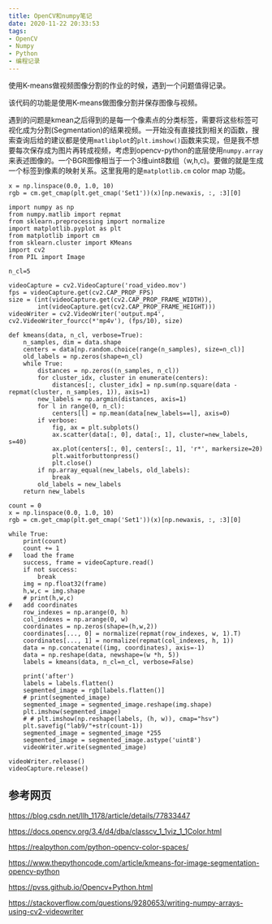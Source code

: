 ```yaml
---
title: OpenCV和numpy笔记
date: 2020-11-22 20:33:53
tags:
- OpenCV
- Numpy
- Python
- 编程记录
---
```


使用K-means做视频图像分割的作业的时候，遇到一个问题值得记录。

该代码的功能是使用K-means做图像分割并保存图像与视频。

遇到的问题是kmean之后得到的是每一个像素点的分类标签，需要将这些标签可视化成为分割(Segmentation)的结果视频。一开始没有直接找到相关的函数，搜索查询后给的建议都是使用`matlibplot`的`plt.imshow()`函数来实现，但是我不想要每次保存成为图片再转成视频，考虑到opencv-python的底层使用`numpy.array`来表述图像的。一个BGR图像相当于一个3维uint8数组（w,h,c)。要做的就是生成一个标签到像素的映射关系。这里我用的是`matplotlib.cm` color map 功能。

```
x = np.linspace(0.0, 1.0, 10)
rgb = cm.get_cmap(plt.get_cmap('Set1'))(x)[np.newaxis, :, :3][0]
```





```
import numpy as np
from numpy.matlib import repmat
from sklearn.preprocessing import normalize
import matplotlib.pyplot as plt
from matplotlib import cm
from sklearn.cluster import KMeans
import cv2
from PIL import Image

n_cl=5

videoCapture = cv2.VideoCapture('road_video.mov')
fps = videoCapture.get(cv2.CAP_PROP_FPS)
size = (int(videoCapture.get(cv2.CAP_PROP_FRAME_WIDTH)),
        int(videoCapture.get(cv2.CAP_PROP_FRAME_HEIGHT)))
videoWriter = cv2.VideoWriter('output.mp4', cv2.VideoWriter_fourcc(*'mp4v'), (fps/10), size)

def kmeans(data, n_cl, verbose=True):
    n_samples, dim = data.shape
    centers = data[np.random.choice(range(n_samples), size=n_cl)]
    old_labels = np.zeros(shape=n_cl)
    while True:
        distances = np.zeros((n_samples, n_cl))
        for cluster_idx, cluster in enumerate(centers):
            distances[:, cluster_idx] = np.sum(np.square(data - repmat(cluster, n_samples, 1)), axis=1)
        new_labels = np.argmin(distances, axis=1)
        for l in range(0, n_cl):
            centers[l] = np.mean(data[new_labels==l], axis=0)
        if verbose:
            fig, ax = plt.subplots()
            ax.scatter(data[:, 0], data[:, 1], cluster=new_labels, s=40)
            ax.plot(centers[:, 0], centers[:, 1], 'r*', markersize=20)
            plt.waitforbuttonpress()
            plt.close()
        if np.array_equal(new_labels, old_labels):
            break
        old_labels = new_labels
    return new_labels

count = 0
x = np.linspace(0.0, 1.0, 10)
rgb = cm.get_cmap(plt.get_cmap('Set1'))(x)[np.newaxis, :, :3][0]

while True:
    print(count)
    count += 1
#   load the frame
    success, frame = videoCapture.read()
    if not success:
        break
    img = np.float32(frame)
    h,w,c = img.shape
    # print(h,w,c)
#   add coordinates
    row_indexes = np.arange(0, h)
    col_indexes = np.arange(0, w)
    coordinates = np.zeros(shape=(h,w,2))
    coordinates[..., 0] = normalize(repmat(row_indexes, w, 1).T)
    coordinates[..., 1] = normalize(repmat(col_indexes, h, 1))
    data = np.concatenate((img, coordinates), axis=-1)
    data = np.reshape(data, newshape=(w *h, 5))
    labels = kmeans(data, n_cl=n_cl, verbose=False)

    print('after')
    labels = labels.flatten()
    segmented_image = rgb[labels.flatten()]
    # print(segmented_image)
    segmented_image = segmented_image.reshape(img.shape)
    plt.imshow(segmented_image)
    # # plt.imshow(np.reshape(labels, (h, w)), cmap="hsv")
    plt.savefig("lab9/"+str(count-1))
    segmented_image = segmented_image *255
    segmented_image = segmented_image.astype('uint8')
    videoWriter.write(segmented_image)

videoWriter.release()
videoCapture.release()
```

## 参考网页

https://blog.csdn.net/llh_1178/article/details/77833447

https://docs.opencv.org/3.4/d4/dba/classcv_1_1viz_1_1Color.html

https://realpython.com/python-opencv-color-spaces/

https://www.thepythoncode.com/article/kmeans-for-image-segmentation-opencv-python

https://pvss.github.io/Opencv+Python.html

https://stackoverflow.com/questions/9280653/writing-numpy-arrays-using-cv2-videowriter

